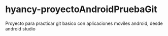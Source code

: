# hyancy-proyectoAndroidPruebaGit
Proyecto para practicar git basico con aplicaciones moviles android, desde android studio
